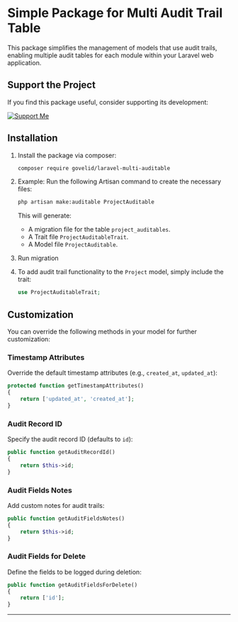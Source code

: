 # Simple Package for Multi Audit Trail Table

This package simplifies the management of models that use audit trails, enabling multiple audit tables for each module within your Laravel web application.

## Support the Project
If you find this package useful, consider supporting its development:

[![Support Me](https://img.shields.io/badge/Support%20Me-Saweria-orange)](https://saweria.co/rakaarif)

## Installation

1. Install the package via composer:
   ```bash
   composer require govelid/laravel-multi-auditable
   ```

2. Example: Run the following Artisan command to create the necessary files:
   ```bash
   php artisan make:auditable ProjectAuditable
   ```
   This will generate:
   - A migration file for the table `project_auditables`.
   - A Trait file `ProjectAuditableTrait`.
   - A Model file `ProjectAuditable`.

3. Run migration

4. To add audit trail functionality to the `Project` model, simply include the trait:
   ```php
   use ProjectAuditableTrait;
   ```

## Customization

You can override the following methods in your model for further customization:

### Timestamp Attributes

Override the default timestamp attributes (e.g., `created_at`, `updated_at`):
```php
protected function getTimestampAttributes()
{
    return ['updated_at', 'created_at'];
}
```

### Audit Record ID

Specify the audit record ID (defaults to `id`):
```php
public function getAuditRecordId()
{
    return $this->id;
}
```

### Audit Fields Notes

Add custom notes for audit trails:
```php
public function getAuditFieldsNotes()
{
    return $this->id;
}
```

### Audit Fields for Delete

Define the fields to be logged during deletion:
```php
public function getAuditFieldsForDelete()
{
    return ['id'];
}
```

---
